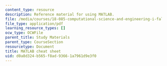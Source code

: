 ```yaml
---
content_type: resource
description: Reference material for using MATLAB.
file: /media/courses/18-085-computational-science-and-engineering-i-fall-2008/d0a8d324b565f8ad93661a7961d9e3f0_matlab_cheatshee.pdf
file_type: application/pdf
learning_resource_types: []
ocw_type: OCWFile
parent_title: Study Materials
parent_type: CourseSection
resourcetype: Document
title: MATLAB cheat sheet
uid: d0a8d324-b565-f8ad-9366-1a7961d9e3f0
---
```

